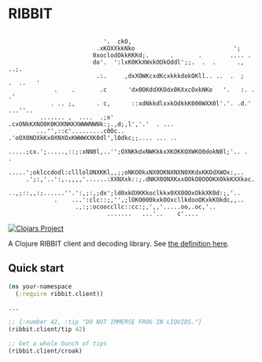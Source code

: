 # RIBBIT

```

                           '.  ckO,
                         .xKOXXkkNko                            ';
                        0xoclodOkkKKKd;.      .       .        .... .
                        do'.  ':lxK0KkXWxkOOkOddl';;.  .  .      .,        ..;.
                         .:.     ,dxXOWKcxdKcxkkkdokOKll.. ..  .  ;   .  ..   '
             .    .       .c      'dx0OKddXKOdx0KXxcOxkNKo   '.   :. . .'
            . .. ;,      . c,      ::xdNkkdlxxkOdkkK000WXX0l'.'. .d.' ...''..
         ....... ,  ....  .;x'     .cxONkKXNO0K0KXKNKKXWWWNWNk:;.,d;,l','.'  . ...
        ...'',::c'.........c0Oc..  .'oOX0NOXkKx0XNXOxKWWWXXK0dl',l0dkc;;.... ... ..
       .....;cx.';.....,::;:xNN0l,..'';OXNKkdxNWKkkxXKOKKOXWKO0dokN0l;'.. .  .
      .....';oklccdodl:clllolONXKKl,,;;oNKO0kxNX0OKNXNXN0XKdxKKOdXWOx:,..
     .';:,'..':,.,,,,'......:XXNXxk::;.dNKX0ONXKxxOOkO0OOOKX0kkKXXkoc.
     ..,;::,,:;......''.':,;:,;dx';ld0xkOXKKkoclkkx0XX0OOxOkkXK0d:;,'..
             .    ...':clc::;,'',;lOKO000kxkOOxcllkdooOKxkKOkdc,,..
                   .,:;:ocooccllc::cc:;,',,'.....oo,.oc,'..
                            .......   ...'..    c'....
```

[![Clojars Project](https://img.shields.io/clojars/v/ribbit.svg)](https://clojars.org/ribbit)

A Clojure RIBBIT client and decoding library. See [the definition here](http://frog.tips/api/1/).

## Quick start

```clojure
(ns your-namespace
  (:require ribbit.client))

...

;; {:number 42, :tip "DO NOT IMMERSE FROG IN LIQUIDS."}
(ribbit.client/tip 42)

;; Get a whole bunch of tips
(ribbit.client/croak)
```